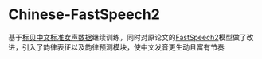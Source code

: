 # Chinese-FastSpeech2
基于[标贝中文标准女声数据](https://www.data-baker.com/data/index/TNtts)继续训练，同时对原论文的[FastSpeech2](https://github.com/ming024/FastSpeech2)模型做了改进，引入了韵律表征以及韵律预测模块，使中文发音更生动且富有节奏
